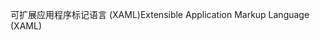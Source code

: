 <span data-ttu-id="31616-101">可扩展应用程序标记语言 (XAML)</span><span class="sxs-lookup"><span data-stu-id="31616-101">Extensible Application Markup Language (XAML)</span></span>